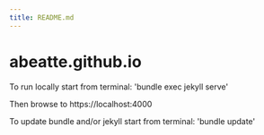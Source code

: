 ```yaml
---
title: README.md
---
```


abeatte.github.io
=================

To run locally start from terminal:
 'bundle exec jekyll serve'

Then browse to https://localhost:4000


To update bundle and/or jekyll start from terminal:
 'bundle update'
